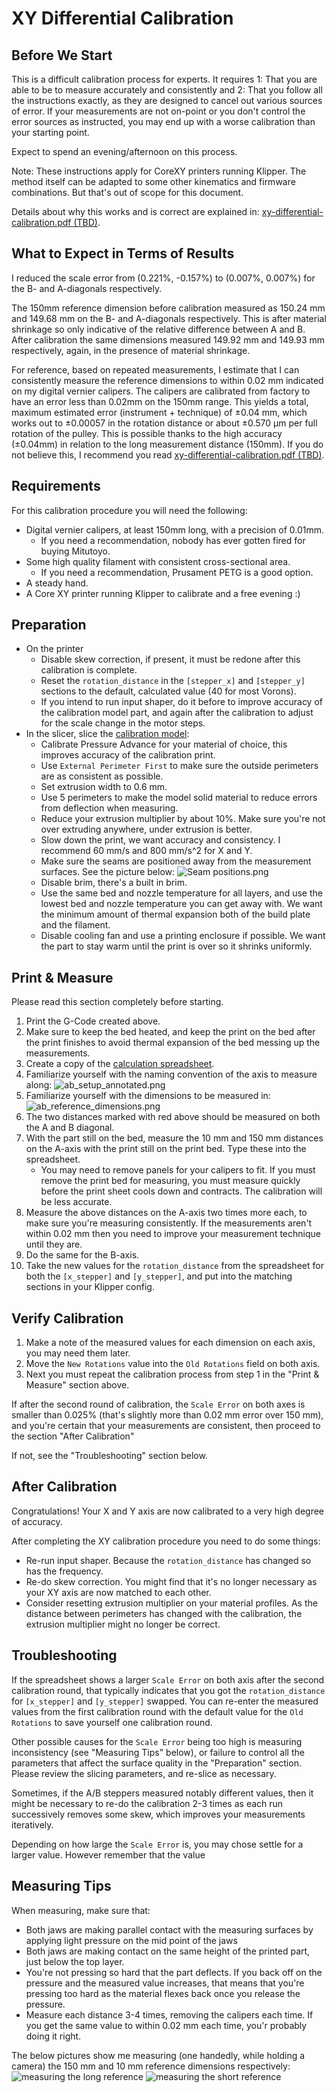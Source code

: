 # XY Differential Calibration

## Before We Start
This is a difficult calibration process for experts. It requires 1: That you are able to be to measure accurately and consistently and 2: That you follow all the instructions exactly, as they are designed to cancel out various sources of error. If your measurements are not on-point or you don't control the error sources as instructed, you may end up with a worse calibration than your starting point.

Expect to spend an evening/afternoon on this process.

Note: These instructions apply for CoreXY printers running Klipper. The method itself can be adapted to some other kinematics and firmware combinations. But that's out of scope for this document.

Details about why this works and is correct are explained in: [xy-differential-calibration.pdf (TBD)](xy-differential-calibration.pdf).

## What to Expect in Terms of Results
I reduced the scale error from (0.221%, -0.157%) to (0.007%, 0.007%) for the B- and A-diagonals respectively.

The 150mm reference dimension before calibration measured as 150.24 mm and 149.68 mm on the B- and A-diagonals respectively. This is after material shrinkage so only indicative of the relative difference between A and B. After calibration the same dimensions measured 149.92 mm and 149.93 mm respectively, again, in the presence of material shrinkage.

For reference, based on repeated measurements, I estimate that I can consistently measure the reference dimensions to within 0.02 mm indicated on my digital vernier calipers. The calipers are calibrated from factory to have an error less than 0.02mm on the 150mm range. This yields a total, maximum estimated error (instrument + technique) of ±0.04 mm, which works out to ±0.00057 in the rotation distance or about ±0.570 µm per full rotation of the pulley. This is possible thanks to the high accuracy (±0.04mm) in relation to the long measurement distance (150mm). If you do not believe this, I recommend you read [xy-differential-calibration.pdf (TBD)](xy-differential-calibration.pdf).

## Requirements

For this calibration procedure you will need the following:
* Digital vernier calipers, at least 150mm long, with a precision of 0.01mm.
  - If you need a recommendation, nobody has ever gotten fired for buying Mitutoyo.
* Some high quality filament with consistent cross-sectional area.
  - If you need a recommendation, Prusament PETG is a good option.
* A steady hand.
* A Core XY printer running Klipper to calibrate and a free evening :)

## Preparation

* On the printer
  * Disable skew correction, if present, it must be redone after this calibration is complete.
  * Reset the `rotation_distance` in the `[stepper_x]` and `[stepper_y]` sections to the default, calculated value (40 for most Vorons).
  * If you intend to run input shaper, do it before to improve accuracy of the calibration model part, and again after the calibration to adjust for the scale change in the motor steps. 
* In the slicer, slice the [calibration model](stl/AB-Rotation%20Distance%20Calibration%20Model.3mf):
  * Calibrate Pressure Advance for your material of choice, this improves accuracy of the calibration print.
  * Use `External Perimeter First` to make sure the outside perimeters are as consistent as possible.
  * Set extrusion width to 0.6 mm.
  * Use 5 perimeters to make the model solid material to reduce errors from deflection when measuring.
  * Reduce your extrusion multiplier by about 10%. Make sure you're not over extruding anywhere, under extrusion is better.
  * Slow down the print, we want accuracy and consistency. I recommend 60 mm/s and 800 mm/s^2 for X and Y.
  * Make sure the seams are positioned away from the measurement surfaces. See the picture below: ![Seam positions.png](images/Seam%20positions.png)
  * Disable brim, there's a built in brim.
  * Use the same bed and nozzle temperature for all layers, and use the lowest bed and nozzle temperature you can get away with. We want the minimum amount of thermal expansion both of the build plate and the filament.
  * Disable cooling fan and use a printing enclosure if possible. We want the part to stay warm until the print is over so it shrinks uniformly.

## Print & Measure

Please read this section completely before starting.

1. Print the G-Code created above.
1. Make sure to keep the bed heated, and keep the print on the bed after the print finishes to avoid thermal expansion of the bed messing up the measurements.
1. Create a copy of the [calculation spreadsheet](https://docs.google.com/spreadsheets/d/12_Dv7_rYfVe8zgUhWrPeNcvSJCttsugQXTOSlCp6MAc).
1. Familiarize yourself with the naming convention of the axis to measure along: ![ab_setup_annotated.png](images/ab_setup_annotated.png)
1. Familiarize yourself with the dimensions to be measured in: ![ab_reference_dimensions.png](images/ab_reference_dimensions.png)
1. The two distances marked with red above should be measured on both the A and B diagonal.
1. With the part still on the bed, measure the 10 mm and 150 mm distances on the A-axis with the print still on the print bed. Type these into the spreadsheet.
   - You may need to remove panels for your calipers to fit. If you must remove the print bed for measuring, you must measure quickly before the print sheet cools down and contracts. The calibration will be less accurate.
1. Measure the above distances on the A-axis two times more each, to make sure you're measuring consistently. If the measurements aren't within 0.02 mm then you need to improve your measurement technique until they are.
1. Do the same for the B-axis.
1. Take the new values for the `rotation_distance` from the spreadsheet for both the `[x_stepper]` and `[y_stepper]`, and put into the matching sections in your Klipper config.

## Verify Calibration

1. Make a note of the measured values for each dimension on each axis, you may need them later.
1. Move the `New Rotations` value into the `Old Rotations` field on both axis.
1. Next you must repeat the calibration process from step 1 in the "Print & Measure" section above.

If after the second round of calibration, the `Scale Error` on both axes is smaller than 0.025% (that's slightly more than 0.02 mm error over 150 mm), and you're certain that your measurements are consistent, then proceed to the section "After Calibration"

If not, see the "Troubleshooting" section below.

## After Calibration
Congratulations! Your X and Y axis are now calibrated to a very high degree of accuracy.

After completing the XY calibration procedure you need to do some things:
* Re-run input shaper. Because the `rotation_distance` has changed so has the frequency. 
* Re-do skew correction. You might find that it's no longer necessary as your XY axis are now matched to each other.
* Consider resetting extrusion multiplier on your material profiles. As the distance between perimeters has changed with the calibration, the extrusion multiplier might no longer be correct.

## Troubleshooting

If the spreadsheet shows a larger `Scale Error` on both axis after the second calibration round, that typically indicates that you got the `rotation_distance` for `[x_stepper]` and `[y_stepper]` swapped. You can re-enter the measured values from the first calibration round with the default value for the `Old Rotations` to save yourself one calibration round.

Other possible causes for the `Scale Error` being too high is measuring inconsistency (see "Measuring Tips" below), or failure to control all the parameters that affect the surface quality in the "Preparation" section. Please review the slicing parameters, and re-slice as necessary.

Sometimes, if the A/B steppers measured notably different values, then it might be necessary to re-do the calibration 2-3 times as each run successively removes some skew, which improves your measurements iteratively.

Depending on how large the `Scale Error` is, you may chose settle for a larger value. However remember that the value 

## Measuring Tips
When measuring, make sure that:

* Both jaws are making parallel contact with the measuring surfaces by applying light pressure on the mid point of the jaws
* Both jaws are making contact on the same height of the printed part, just below the top layer.
* You're not pressing so hard that the part deflects. If you back off on the pressure and the measured value increases, that means that you're pressing too hard as the material flexes back once you release the pressure.
* Measure each distance 3-4 times, removing the calipers each time. If you get the same value to within 0.02 mm each time, you'r probably doing it right.

The below pictures show me measuring (one handedly, while holding a camera) the 150 mm and 10 mm reference dimensions respectively:
![measuring the long reference](images/measuring_long_reference.jpg)
![measuring the short reference](images/measuring_short_reference.jpg)